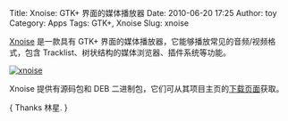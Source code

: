 Title: Xnoise: GTK+ 界面的媒体播放器
Date: 2010-06-20 17:25
Author: toy
Category: Apps
Tags: GTK+, Xnoise
Slug: xnoise

[Xnoise](http://code.google.com/p/xnoise/) 是一款具有 GTK+ 界面的媒体播放器，它能够播放常见的音频/视频格式，包含 Tracklist、树状结构的媒体浏览器、插件系统等功能。

<!-- PELICAN_END_SUMMARY -->

[![xnoise](http://i.linuxtoy.org/images/2010/06/thumb-xnoise.jpg)](http://i.linuxtoy.org/images/2010/06/xnoise.jpg)

Xnoise 提供有源码包和 DEB 二进制包，它们可从其项目主页的[下载页面](http://code.google.com/p/xnoise/downloads/)获取。

{ Thanks 林星. }
